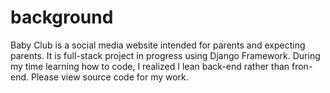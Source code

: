 # background

Baby Club is a social media website intended for parents and expecting parents. 
It is full-stack project in progress using Django Framework. 
During my time learning how to code, I realized I lean back-end rather than fron-end. Please view source code for my work. 

